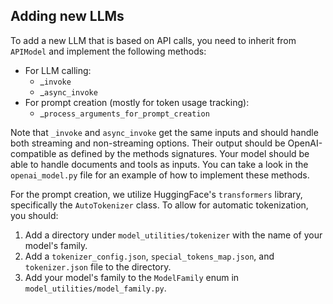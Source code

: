 ## Adding new LLMs

To add a new LLM that is based on API calls, you need to inherit from `APIModel` and implement the following methods:

- For LLM calling:
  - _`invoke`
  - _`async_invoke`
- For prompt creation (mostly for token usage tracking):
  - _`process_arguments_for_prompt_creation`

Note that `_invoke` and `async_invoke` get the same inputs and should handle both streaming and non-streaming options.
Their output should be OpenAI-compatible as defined by the methods signatures.
Your model should be able to handle documents and tools as inputs.
You can take a look in the `openai_model.py` file for an example of how to implement these methods.

For the prompt creation, we utilize HuggingFace's `transformers` library, specifically the `AutoTokenizer` class.
To allow for automatic tokenization, you should:
1. Add a directory under `model_utilities/tokenizer` with the name of your model's family.
2. Add a `tokenizer_config.json`, `special_tokens_map.json`, and `tokenizer.json` file to the directory.
3. Add your model's family to the `ModelFamily` enum in `model_utilities/model_family.py`.

